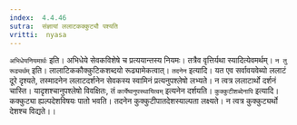 ```yaml
---
index:  4.4.46
sutra:  संज्ञायां ललाटकक्कुट्यौ पश्यति
vritti:  nyasa
---
```


`अभिधेयनियमार्थः` इति। अभिधेये सेवकविशेषे च प्रत्ययान्तस्य नियमः। तत्रैव वृत्तिर्यथा स्यादित्येवमर्थम्। `न तु रूढ्यर्थम्` इति। लालाटिककौक्कुटिकशब्दयो रूढ्यामेकत्वात्।
`तदनेन` इत्यादि। यत एव सर्वावयवेब्यो ललाटं दूरे दृश्यते, तस्मादनेन ललाटदर्शनेन सेवकस्य स्वामिनं प्रत्यनुपश्लेषो लभ्यते। न त्वत्र ललाटार्थो दर्शनं चास्ति। यादृशश्चानुपश्लेषो विवक्षितः, तं `कार्येष्वनुपस्थायित्वम्` इत्यनेन दर्शयति।
`कुक्कुटीशब्देनापि` इत्यादि। कक्कुट्या ह्यल्पदेशविषयः पातो भवति। तदनेन कुक्कुटीपातदेशस्याल्पता लक्ष्यते। न त्वत्र कुक्कुट्यर्थो देशश्च विद्यते।।

